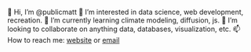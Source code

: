 :wave: Hi, I’m @publicmatt
:eyes: I’m interested in data science, web development, recreation.
:seedling: I’m currently learning climate modeling, diffusion, js.
:revolving_hearts: I’m looking to collaborate on anything data, databases, visualization, etc.
:mailbox: How to reach me: [website](https://www.publicmatt.com) or [email](mailto:contact@publicmatt.com)
